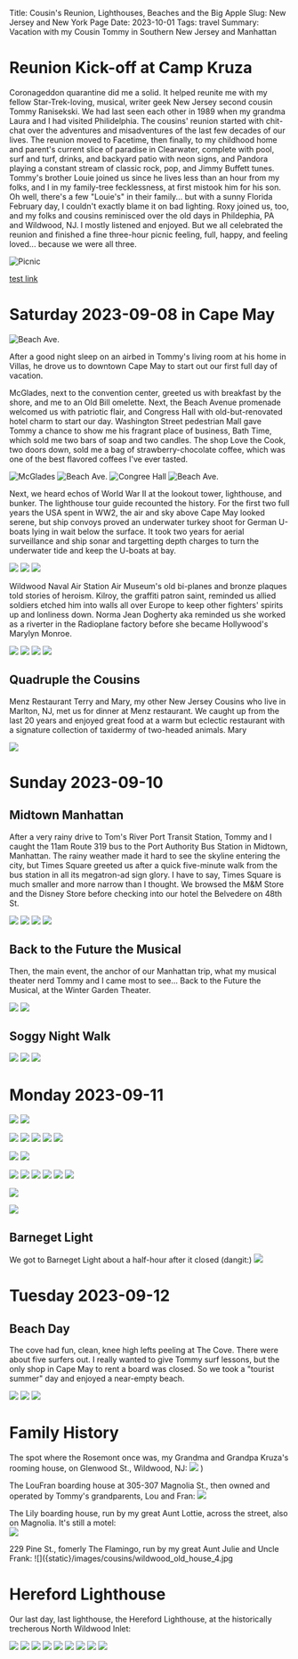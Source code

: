 Title: Cousin's Reunion, Lighthouses, Beaches and the Big Apple
Slug: New Jersey and New York Page
Date: 2023-10-01
Tags: travel
Summary: Vacation with my Cousin Tommy in Southern New Jersey and Manhattan

# Reunion Kick-off at Camp Kruza #

Coronageddon quarantine did me a solid. It helped reunite me with my fellow Star-Trek-loving, musical, writer geek New Jersey second cousin Tommy Ranisekski. We had last seen each other in 1989 when my grandma Laura and I had visited Philidelphia. The cousins' reunion started with chit-chat over the adventures and misadventures of the last few decades of our lives. The reunion moved to Facetime, then finally, to my childhood home and parent's current slice of paradise in Clearwater, complete with pool, surf and turf, drinks, and backyard patio with neon signs, and Pandora playing a constant stream of classic rock, pop, and Jimmy Buffett tunes. Tommy's brother Louie joined us since he lives less than an hour from my folks, and I in my family-tree fecklessness, at first mistook him for his son. Oh well, there's a few "Louie's" in their family... but with a sunny Florida February day, I couldn't exactly blame it on bad lighting. Roxy joined us, too, and my folks and cousins reminisced over the old days in Phildephia, PA and Wildwood, NJ. I mostly listened and enjoyed. But we all celebrated the reunion and finished a fine three-hour picnic feeling, full, happy, and feeling loved... because we were all three.

![Picnic]({static}/images/cousins/parents_patio_me_tommy_louie_roxy.jpg)

[test link](music.html)

# Saturday 2023-09-08 in Cape May #

![Beach Ave.]({static}/images/cousins/cape_may_beach_ave.jpg)

After a good night sleep on an airbed in Tommy's living room at his home in Villas, he drove us to downtown Cape May to start out our first full day of vacation.

McGlades, next to the convention center, greeted us with breakfast by the shore, and me to an Old Bill omelette. Next, the Beach Avenue promenade welcomed us with patriotic flair, and Congress Hall with old-but-renovated hotel charm to start our day. Washington Street pedestrian Mall gave Tommy a chance to show me his fragrant place of business, Bath Time, which sold me two bars of soap and two candles. The shop Love the Cook, two doors down, sold me a bag of strawberry-chocolate coffee, which was one of the best flavored coffees I've ever tasted. 

![McGlades]({static}/images/cousins/mcglades.jpg)
![Beach Ave.]({static}/images/cousins/cape_may_beach_ave.jpg)
![Congree Hall]({static}/images/cousins/congress_hall.jpg)
![Beach Ave.]({static}/images/cousins/washington_st_mall.jpg)

Next, we heard echos of World War II at the lookout tower, lighthouse, and bunker. The lighthouse tour guide recounted the history. For the first two full years the USA spent in WW2, the air and sky above Cape May looked serene, but ship convoys proved an underwater turkey shoot for German U-boats lying in wait below the surface. It took two years for aerial surveillance and ship sonar and targetting depth charges to turn the underwater tide and keep the U-boats at bay. 

![]({static}/images/cousins/cape_may_point.jpg)
![]({static}/images/cousins/fort_miles_battery_bunker.jpg)
![]({static}/images/cousins/cape_may_lighthouse.jpg)

Wildwood Naval Air Station Air Museum's old bi-planes and bronze plaques told stories of heroism. Kilroy, the graffiti patron saint, reminded us allied soldiers etched him into walls all over Europe to keep other fighters' spirits up and lonliness down. Norma Jean Dogherty aka reminded us she worked as a riverter in the Radioplane factory before she became Hollywood's Marylyn Monroe. 

![]({static}/images/cousins/coast_guard_wildwood_nas.jpg)
![]({static}/images/cousins/uscg_aux_plane.jpg)
![]({static}/images/cousins/us_navy_ww2.jpg)
![]({static}/images/cousins/kilroy.jpg)

## Quadruple the Cousins ##

Menz Restaurant
Terry and Mary, my other New Jersey Cousins who live in Marlton, NJ, met us for dinner at Menz restaurant. We caught up from the last 20 years and enjoyed great food at a warm but eclectic restaurant with a signature collection of taxidermy of two-headed animals. Mary 

![]({static}/images/cousins/4_cousins.jpg)

# Sunday 2023-09-10

## Midtown Manhattan ##

After a very rainy drive to Tom's River Port Transit Station, Tommy and I caught the 11am Route 319 bus to the Port Authority Bus Station in Midtown, Manhattan. The rainy weather made it hard to see the skyline entering the city, but Times Square greeted us after a quick five-minute walk from the bus station in all its megatron-ad sign glory. I have to say, Times Square is much smaller and more narrow than I thought. We browsed the M&M Store and the Disney Store before checking into our hotel the Belvedere on 48th St. 

![]({static}/images/cousins/times_square_me_tommy.jpg)
![]({static}/images/cousins/times_square_sk8.jpg) 
![]({static}/images/cousins/times_square_shaka.jpg)
![]({static}/images/cousins/mm_green.jpg)

## Back to the Future the Musical

Then, the main event, the anchor of our Manhattan trip, what my musical theater nerd Tommy and I came most to see... Back to the Future the Musical, at the Winter Garden Theater.

![]({static}/images/cousins/bttf_curtain_call.jpeg) 
![]({static}/images/cousins/bttf_pano.jpg)

## Soggy Night Walk ##

![]({static}/images/cousins/times_square_night.jpg)
![]({static}/images/cousins/times_square_night_2.jpg)
![]({static}/images/cousins/30_rock.jpg)

# Monday 2023-09-11 #
 
![]({static}/images/cousins/oculus_1.jpg)
![]({static}/images/cousins/oculus_me.jpg)

![]({static}/images/cousins/st_paul_1.jpg)
![]({static}/images/cousins/st_paul_hebrew.jpg)
![]({static}/images/cousins/st_paul_pano.jpg)
![]({static}/images/cousins/st_paul_patches.jpg)
![]({static}/images/cousins/st_paul_pew.jpg)

![]({static}/images/cousins/wtc_1.jpg)
![]({static}/images/cousins/wtc_me.jpg)

![]({static}/images/cousins/zuccotti_park_pano.jpg)
![]({static}/images/cousins/zucotti_me_tommy.jpg) 
![]({static}/images/cousins/wtc_battery_us.jpg)
![]({static}/images/cousins/wtc_from_battery.jpg)
![]({static}/images/cousins/too_cheap_4_ferry.jpg)
![]({static}/images/cousins/too_cheap_statue_liberty.jpg)

![]({static}/images/cousins/staten_island_ferry.jpg)

![]({static}/images/cousins/1_train.jpg)

## Barneget Light ## 

We got to Barneget Light about a half-hour after it closed (dangit:)
![]({static}/images/cousins/barnegat_light.jpg)

# Tuesday 2023-09-12

## Beach Day

The cove had fun, clean, knee high lefts peeling at The Cove. There were about five surfers out. I really wanted to give Tommy surf lessons, but the only shop in Cape May to rent a board was closed. So we took a "tourist summer" day and enjoyed a near-empty beach.

![]({static}/images/cousins/beach_day_1.jpg)
![]({static}/images/cousins/beach_day_2.jpg)
![]({static}/images/cousins/beach_day_3.jpg)

# Family History

The spot where the Rosemont once was, my Grandma and Grandpa Kruza's rooming house, on Glenwood St., Wildwood, NJ:
![]({static}/images/cousins/wildwood_grandma_site.jpg)
)

The LouFran boarding house at 305-307 Magnolia St., then owned and operated by Tommy's grandparents, Lou and Fran:
![]({static}/images/cousins/wildwood_louie_fran_old_house.jpg)

The Lily boarding house, run by my great Aunt Lottie, across the street, also on Magnolia. It's still a motel:  
![]({static}/images/cousins/wildwood_lotties_old_house.jpg)

229 Pine St., fomerly The Flamingo, run by my great Aunt Julie and Uncle Frank:
![]({static}/images/cousins/wildwood_old_house_4.jpg

# Hereford Lighthouse

Our last day, last lighthouse, the Hereford Lighthouse, at the historically trecherous North Wildwood Inlet:

![]({static}/images/cousins/north_wildwood_seawall.jpg)
![]({static}/images/cousins/in_memory_lost_sea.jpg)
![]({static}/images/cousins/me_tommy_hereford.jpg)
![]({static}/images/cousins/hereford_garden.jpg)
![]({static}/images/cousins/hereford_garden_pano.jpg) 
![]({static}/images/cousins/hereford_lighthouse.jpg)
![]({static}/images/cousins/hereford_fresnel.jpg)
![]({static}/images/cousins/hereford_light_pano.jpg)
![]({static}/images/cousins/hereford_sign.jpg)




